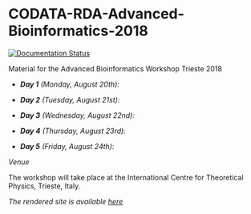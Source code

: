 # CODATA-RDA-Advanced-Bioinformatics-2018

[![Documentation Status](https://readthedocs.org/projects/reproducible-analysis-workshop/badge/?version=latest)](http://reproducible-analysis-workshop.readthedocs.io/en/latest/?badge=latest)

Material for the Advanced Bioinformatics Workshop Trieste 2018

- _**Day 1** (Monday, August 20th):_

- _**Day 2** (Tuesday, August 21st):_

- _**Day 3** (Wednesday, August 22nd):_

- _**Day 4** (Thursday, August 23rd):_

- _**Day 5** (Friday, August 24th):_ 

_Venue_

The workshop will take place at the International Centre for Theoretical Physics, Trieste, Italy.

_The rendered site is available [here](http://reproducible-analysis-workshop.readthedocs.io)_
